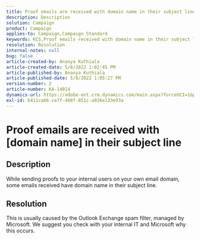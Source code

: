 ```yaml
---
title: Proof emails are received with domain name in their subject line
description: Description
solution: Campaign
product: Campaign
applies-to: Campaign,Campaign Standard
keywords: KCS,Proof emails received with domain name in their subject line
resolution: Resolution
internal-notes: null
bug: false
article-created-by: Ananya Kuthiala
article-created-date: 5/8/2022 1:02:45 PM
article-published-by: Ananya Kuthiala
article-published-date: 5/8/2022 1:05:27 PM
version-number: 2
article-number: KA-14014
dynamics-url: https://adobe-ent.crm.dynamics.com/main.aspx?forceUCI=1&pagetype=entityrecord&etn=knowledgearticle&id=92f6bc26-cfce-ec11-a7b5-0022480a8e40
exl-id: b411ca66-ce7f-468f-851c-a926e133e93a
---
```

# Proof emails are received with [domain name] in their subject line

## Description


While sending proofs to your internal users on your own email domain, some emails received have domain name in their subject line.


## Resolution


This is usually caused by the Outlook Exchange spam filter, managed by Microsoft. We suggest you check with your internal IT and Microsoft why this occurs.
